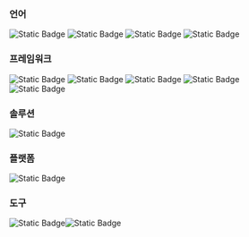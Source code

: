 ### 언어  
![Static Badge](https://img.shields.io/badge/Java-green)  ![Static Badge](https://img.shields.io/badge/javascript-yellow?logo=Javascript) ![Static Badge](https://img.shields.io/badge/Typescript-blue?logo=git)  ![Static Badge](https://img.shields.io/badge/Python-blue?logo=python)

### 프레임워크  
![Static Badge](https://img.shields.io/badge/Spring_Boot-green?logo=spring)  ![Static Badge](https://img.shields.io/badge/Spring_Security-green?logo=springsecurity) ![Static Badge](https://img.shields.io/badge/Django-brightgreen?logo=django) ![Static Badge](https://img.shields.io/badge/React-blue?logo=react) ![Static Badge](https://img.shields.io/badge/Vue.Js-white?logo=vuedotjs) 
### 솔루션  
![Static Badge](https://img.shields.io/badge/vmware-white?logo=vmware)  
### 플랫폼  
![Static Badge](https://img.shields.io/badge/Kubernetes-green?logo=kubernetes) 
### 도구  
![Static Badge](https://img.shields.io/badge/Git-black?logo=git)![Static Badge](https://img.shields.io/badge/IntelliJ-000000?logo=intellijidea)



